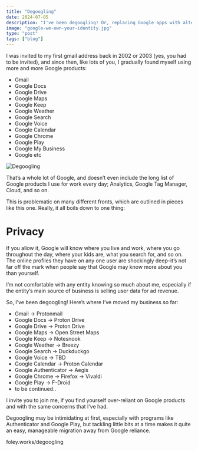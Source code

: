 ```yaml
---
title: "Degoogling"
date: 2024-07-05
description: "I've been degoogling! Or, replacing Google apps with alternatives. Here's a summary of changes I've made so far."
image: "google-we-own-your-identity.jpg"
type: "post"
tags: ["blog"]
---
```


I was invited to my first gmail address back in 2002 or 2003 (yes, you had to be invited), and since then, like lots of you, I gradually found myself using more and more Google products:

- Gmail
- Google Docs
- Google Drive
- Google Maps
- Google Keep
- Google Weather
- Google Search
- Google Voice
- Google Calendar
- Google Chrome
- Google Play
- Google My Business
- Google etc

![Degoogling](/posts/degoogling/google-we-own-your-identity.jpg)

That’s a whole lot of Google, and doesn’t even include the long list of Google products I use for work every day; Analytics, Google Tag Manager, Cloud, and so on.
 
This is problematic on many different fronts, which are outlined in pieces like this one. Really, it all boils down to one thing:

# Privacy
If you allow it, Google will know where you live and work, where you go throughout the day, where your kids are, what you search for, and so on. The online profiles they have on any one user are shockingly deep–it’s not far off the mark when people say that Google may know more about you than yourself.

I’m not comfortable with any entity knowing so much about me, especially if the entity’s main source of business is selling user data for ad revenue.

So, I’ve been degoogling! Here’s where I’ve moved my business so far:
- Gmail -> Protonmail
- Google Docs -> Proton Drive
- Google Drive -> Proton Drive
- Google Maps -> Open Street Maps
- Google Keep -> Notesnook
- Google Weather -> Breezy
- Google Search -> Duckduckgo
- Google Voice -> TBD
- Google Calendar -> Proton Calendar
- Google Authenticator -> Aegis
- Google Chrome -> Firefox -> Vivaldi
- Google Play -> F-Droid
- to be continued..

I invite you to join me, if you find yourself over-reliant on Google products and with the same concerns that I’ve had.

Degoogling may be intimidating at first, especially with programs like Authenticator and Google Play, but tackling little bits at a time makes it quite an easy, manageable migration away from Google reliance.

foley.works/degoogling

